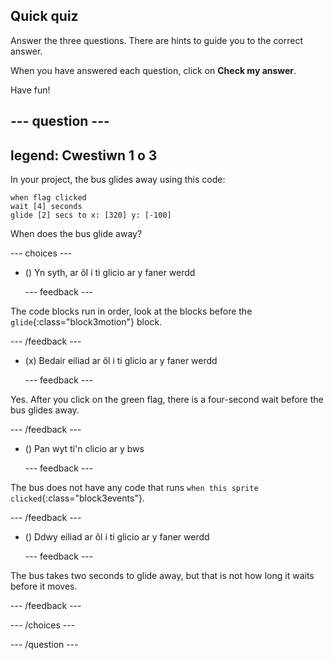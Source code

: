 ## Quick quiz

Answer the three questions. There are hints to guide you to the correct answer.

When you have answered each question, click on **Check my answer**.

Have fun!

--- question ---
---
legend: Cwestiwn 1 o 3
---

In your project, the bus glides away using this code:

```blocks3
when flag clicked 
wait [4] seconds
glide [2] secs to x: [320] y: [-100]
```

When does the bus glide away?

--- choices ---

- () Yn syth, ar ôl i ti glicio ar y faner werdd

  --- feedback ---

The code blocks run in order, look at the blocks before the `glide`{:class="block3motion"} block.

  --- /feedback ---

- (x) Bedair eiliad ar ôl i ti glicio ar y faner werdd

  --- feedback ---

Yes. After you click on the green flag, there is a four-second wait before the bus glides away.

  --- /feedback ---

- () Pan wyt ti'n clicio ar y bws

  --- feedback ---

The bus does not have any code that runs `when this sprite clicked`{:class="block3events"}.

  --- /feedback ---

- () Ddwy eiliad ar ôl i ti glicio ar y faner werdd

  --- feedback ---

The bus takes two seconds to glide away, but that is not how long it waits before it moves.

  --- /feedback ---

--- /choices ---

--- /question ---
